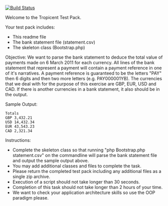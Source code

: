 [![Build Status](https://travis-ci.com/VorontsovSA/TropicEntSimple.svg?branch=master)](https://travis-ci.com/VorontsovSA/TropicEntSimple)

Welcome to the Tropicent Test Pack.

Your test pack includes:
* This readme file
* The bank statement file (statement.csv)
* The skeleton class (Bootstrap.php)


Objective:
We want to parse the bank statement to deduce the total value of payments made on 6 March 2011 for
each currency.  All lines of the bank statement that represent a payment will contain a payment 
reference in one of it's narratives.  A payment reference is guaranteed to be the letters "PAY" 
then 6 digits and then two more letters (e.g. PAY000001YB).  The currencies that we deal with for 
the purpose of this exercise are GBP, EUR, USD and CAD. 
If there is another currencies in a bank statement, it also should be in the output.


Sample Output:
```
Totals
GBP 3,432.21
USD 14,432.34
EUR 43,543.23
CAD 2,321.34
```

Instructions:
* Complete the skeleton class so that running "php Bootstrap.php statement.csv" on the commandline 
  will parse the bank statement file and output the sample output above.
* You may add additional classes and files to complete the task.
* Please return the completed test pack including any additional files as a single zip archive.
* Execution of a script should not take longer than 30 seconds.
* Completion of this task should not take longer than 2 hours of your time.
* We want to check your application architecture skills so use the OOP paradigm please.
